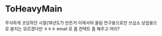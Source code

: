 # ToHeavyMain
무식하게 코딩하던 시절(18년도?) 만든거 이제서야 올림
연구용으로만 쓰십쇼 상업용으로 쓸지는 모르겠다만 ㅎㅎㅎ
email 로 좀 컨텍트 좀 해주고 어이?
